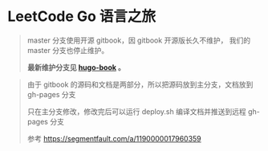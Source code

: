 # LeetCode Go 语言之旅

> master 分支使用开源 gitbook，因 gitbook 开源版长久不维护， 我们的 master 分支也停止维护。
> 
> **最新维护分支见 [hugo-book](https://github.com/zrcoder/leetcode/tree/hugo-book) 。**


> 由于 gitbook 的源码和文档是两部分，所以把源码放到主分支，文档放到 gh-pages 分支
>
> 只在主分支修改，修改完后可以运行 deploy.sh 编译文档并推送到远程 gh-pages 分支
>
> 参考 https://segmentfault.com/a/1190000017960359


